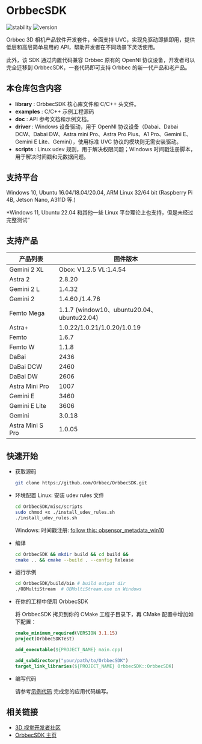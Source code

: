 # OrbbecSDK

![stability](https://img.shields.io/badge/stability-unstable-orange) ![version](https://img.shields.io/badge/version-1.7.5-orange)

Orbbec 3D 相机产品软件开发套件，全面支持 UVC，实现免驱动即插即用，提供低层和高层简单易用的 API，帮助开发者在不同场景下灵活使用。

此外，该 SDK 通过内置代码兼容 Orbbec 原有的 OpenNI 协议设备，开发者可以完全迁移到 OrbbecSDK，一套代码即可支持 Orbbec 的新一代产品和老产品。

## 本仓库包含内容

* **library** : OrbbecSDK 核心库文件和 C/C++ 头文件。
* **examples** : C/C++ 示例工程源码
* **doc** : API 参考文档和示例文档。
* **driver** :  Windows 设备驱动，用于 OpenNI 协议设备（Dabai、Dabai DCW、Dabai DW、Astra mini Pro、Astra Pro Plus、A1 Pro、Gemini E、Gemini E Lite、Gemini），使用标准 UVC 协议的模块则无需安装驱动。
* **scripts** : Linux udev 规则，用于解决权限问题；Windows 时间戳注册脚本，用于解决时间戳和元数据问题。

## 支持平台

Windows 10, Ubuntu 16.04/18.04/20.04, ARM Linux 32/64 bit (Raspberry Pi 4B, Jetson Nano, A311D 等.)

*Windows 11, Ubuntu 22.04 和其他一些 Linux 平台理论上也支持，但是未经过完整测试”

## 支持产品

| **产品列表** | **固件版本** |
| --- | --- |
| Gemini 2 XL      | Obox: V1.2.5  VL:1.4.54    |
| Astra 2          | 2.8.20                     |
| Gemini 2 L       | 1.4.32                     |
| Gemini 2         | 1.4.60 /1.4.76             |
| Femto Mega       | 1.1.7  (window10、ubuntu20.04、ubuntu22.04)  |
| Astra+           | 1.0.22/1.0.21/1.0.20/1.0.19 |
| Femto            | 1.6.7                       |
| Femto W          | 1.1.8                       |
| DaBai            | 2436                        |
| DaBai DCW        | 2460                        |
| DaBai DW         | 2606                        |
| Astra Mini Pro   | 1007                        |
| Gemini E         | 3460                        |
| Gemini E Lite    | 3606                        |
| Gemini           | 3.0.18                      |
| Astra Mini S Pro | 1.0.05                      |

## 快速开始

* 获取源码

    ```bash
    git clone https://github.com/Orbbec/OrbbecSDK.git
    ```

* 环境配置
    Linux: 安装 udev rules 文件

    ``` bash
    cd OrbbecSDK/misc/scripts
    sudo chmod +x ./install_udev_rules.sh
    ./install_udev_rules.sh
    ```

    Windows: 时间戳注册: [follow this: obsensor_metadata_win10](misc\scripts\obsensor_metadata_win10.md)

* 编译

    ```bash
    cd OrbbecSDK && mkdir build && cd build &&
    cmake .. && cmake --build . --config Release
    ```

* 运行示例

    ```bash
    cd OrbbecSDK/build/bin # build output dir
    ./OBMultiStream  # OBMultiStream.exe on Windows
    ```

* 在你的工程中使用 OrbbecSDK

    将 OrbbecSDK 拷贝到你的 CMake 工程子目录下，再 CMake 配置中增加如下配置：

    ```cmake
    cmake_minimum_required(VERSION 3.1.15)
    project(OrbbecSDKTest)

    add_executable(${PROJECT_NAME} main.cpp)

    add_subdirectory("your/path/to/OrbbecSDK")
    target_link_libraries(${PROJECT_NAME} OrbbecSDK::OrbbecSDK)
    ```

* 编写代码

    请参考[示例代码](examples/README_CN.md) 完成您的应用代码编写。

## 相关链接

* [3D 视觉开发者社区](https://developer.orbbec.com.cn/)
* [OrbbecSDK 主页](https://developer.orbbec.com.cn/develop_details.html?id=1)
